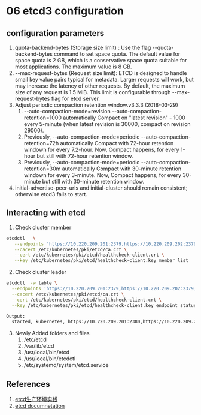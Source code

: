 # 06 etcd3 configuration

## configuration parameters
1. quota-backend-bytes (Storage size limit) : Use the flag --quota-backend-bytes command to set space quota. The default value for space quota is 2 GB, which is a conservative space quota suitable for most applications. The maximum value is 8 GB.
2. --max-request-bytes (Request size limit): ETCD is designed to handle small key value pairs typical for metadata. Larger requests will work, but may increase the latency of other requests. By default, the maximum size of any request is 1.5 MiB. This limit is configurable through --max-request-bytes flag for etcd server.
2. Adjust periodic compaction retention window.v3.3.3 (2018-03-29)
    1. --auto-compaction-mode=revision --auto-compaction-retention=1000 automatically Compact on "latest revision" - 1000 every 5-minute (when latest revision is 30000, compact on revision 29000).
    2. Previously, --auto-compaction-mode=periodic --auto-compaction-retention=72h automatically Compact with 72-hour retention windown for every 7.2-hour. Now, Compact happens, for every 1-hour but still with 72-hour retention window.
    3.  Previously, --auto-compaction-mode=periodic --auto-compaction-retention=30m automatically Compact with 30-minute retention windown for every 3-minute. Now, Compact happens, for every 30-minute but still with 30-minute retention window.
3. initial-advertise-peer-urls and initial-cluster should remain consistent; otherwise etcd3 fails to start.

## Interacting with etcd

1. Check cluster member
```bash
etcdctl   \
   --endpoints 'https://10.220.209.201:2379,https://10.220.209.202:2379,https://10.220.209.203:2379' \
   --cacert /etc/kubernetes/pki/etcd/ca.crt \
   --cert /etc/kubernetes/pki/etcd/healthcheck-client.crt \
   --key /etc/kubernetes/pki/etcd/healthcheck-client.key member list
```
2. Check cluster leader
```bash
etcdctl  -w table \
  --endpoints 'https://10.220.209.201:2379,https://10.220.209.202:2379,https://10.220.209.203:2379' \
  --cacert /etc/kubernetes/pki/etcd/ca.crt \
  --cert /etc/kubernetes/pki/etcd/healthcheck-client.crt \
  --key /etc/kubernetes/pki/etcd/healthcheck-client.key endpoint status

Output:
  started, kubernetes, https://10.220.209.201:2380,https://10.220.209.202:2380,https://10.220.209.203:2380, https://10.220.209.201:2379
```
3. Newly Added folders and files
    1. /etc/etcd
    2. /var/lib/etcd
    3. /usr/local/bin/etcd
    4. /usr/local/bin/etcdctl
    5. /etc/systemd/system/etcd.service



## References
  1. [etcd生产环境实践](https://songrgg.github.io/etcd/etcd-for-production/)
  2. [etcd documnetation](https://coreos.com/etcd/docs/latest/op-guide/configuration.html)

